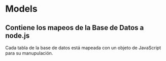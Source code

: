 # Models
## Contiene los mapeos de la Base de Datos a node.js

Cada tabla de la base de datos está mapeada con un objeto de JavaScript para su manupulación.
